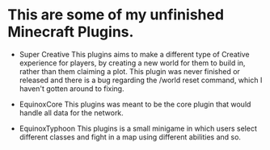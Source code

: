# This are some of my unfinished Minecraft Plugins.

- Super Creative
This plugins aims to make a different type of Creative experience for players, by creating a new world for them to build in, rather than them claiming a plot. This plugin was never finished or released and there is a bug regarding the /world reset command, which I haven't gotten around to fixing.

- EquinoxCore
This plugins was meant to be the core plugin that would handle all data for the network.

- EquinoxTyphoon 
This plugins is a small minigame in which users select different classes and fight in a map using different abilities and so.
